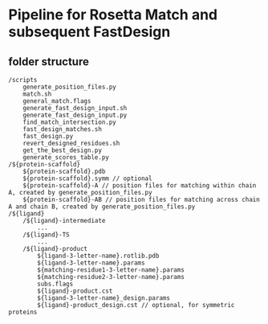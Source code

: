 # Pipeline for Rosetta Match and subsequent FastDesign
## folder structure ##
    /scripts
        generate_position_files.py
        match.sh
        general_match.flags
        generate_fast_design_input.sh
        generate_fast_design_input.py
        find_match_intersection.py
        fast_design_matches.sh
        fast_design.py
        revert_designed_residues.sh
        get_the_best_design.py
        generate_scores_table.py
    /${protein-scaffold}
        ${protein-scaffold}.pdb
        ${protein-scaffold}.symm // optional
        ${protein-scaffold}-A // position files for matching within chain A, created by generate_position_files.py
        ${protein-scaffold}-AB // position files for matching across chain A and chain B, created by generate_position_files.py
    /${ligand}
        /${ligand}-intermediate
            ...
        /${ligand}-TS
            ...
        /${ligand}-product
            ${ligand-3-letter-name}.rotlib.pdb
            ${ligand-3-letter-name}.params
            ${matching-residue1-3-letter-name}.params
            ${matching-residue2-3-letter-name}.params
            subs.flags
            ${ligand}-product.cst
            ${ligand-3-letter-name}_design.params
            ${ligand}-product_design.cst // optional, for symmetric proteins
